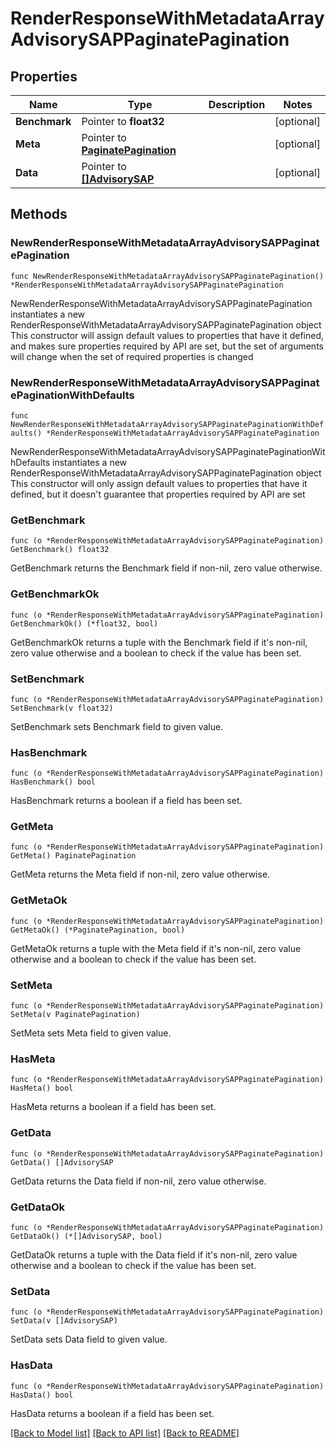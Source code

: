 # RenderResponseWithMetadataArrayAdvisorySAPPaginatePagination

## Properties

Name | Type | Description | Notes
------------ | ------------- | ------------- | -------------
**Benchmark** | Pointer to **float32** |  | [optional] 
**Meta** | Pointer to [**PaginatePagination**](PaginatePagination.md) |  | [optional] 
**Data** | Pointer to [**[]AdvisorySAP**](AdvisorySAP.md) |  | [optional] 

## Methods

### NewRenderResponseWithMetadataArrayAdvisorySAPPaginatePagination

`func NewRenderResponseWithMetadataArrayAdvisorySAPPaginatePagination() *RenderResponseWithMetadataArrayAdvisorySAPPaginatePagination`

NewRenderResponseWithMetadataArrayAdvisorySAPPaginatePagination instantiates a new RenderResponseWithMetadataArrayAdvisorySAPPaginatePagination object
This constructor will assign default values to properties that have it defined,
and makes sure properties required by API are set, but the set of arguments
will change when the set of required properties is changed

### NewRenderResponseWithMetadataArrayAdvisorySAPPaginatePaginationWithDefaults

`func NewRenderResponseWithMetadataArrayAdvisorySAPPaginatePaginationWithDefaults() *RenderResponseWithMetadataArrayAdvisorySAPPaginatePagination`

NewRenderResponseWithMetadataArrayAdvisorySAPPaginatePaginationWithDefaults instantiates a new RenderResponseWithMetadataArrayAdvisorySAPPaginatePagination object
This constructor will only assign default values to properties that have it defined,
but it doesn't guarantee that properties required by API are set

### GetBenchmark

`func (o *RenderResponseWithMetadataArrayAdvisorySAPPaginatePagination) GetBenchmark() float32`

GetBenchmark returns the Benchmark field if non-nil, zero value otherwise.

### GetBenchmarkOk

`func (o *RenderResponseWithMetadataArrayAdvisorySAPPaginatePagination) GetBenchmarkOk() (*float32, bool)`

GetBenchmarkOk returns a tuple with the Benchmark field if it's non-nil, zero value otherwise
and a boolean to check if the value has been set.

### SetBenchmark

`func (o *RenderResponseWithMetadataArrayAdvisorySAPPaginatePagination) SetBenchmark(v float32)`

SetBenchmark sets Benchmark field to given value.

### HasBenchmark

`func (o *RenderResponseWithMetadataArrayAdvisorySAPPaginatePagination) HasBenchmark() bool`

HasBenchmark returns a boolean if a field has been set.

### GetMeta

`func (o *RenderResponseWithMetadataArrayAdvisorySAPPaginatePagination) GetMeta() PaginatePagination`

GetMeta returns the Meta field if non-nil, zero value otherwise.

### GetMetaOk

`func (o *RenderResponseWithMetadataArrayAdvisorySAPPaginatePagination) GetMetaOk() (*PaginatePagination, bool)`

GetMetaOk returns a tuple with the Meta field if it's non-nil, zero value otherwise
and a boolean to check if the value has been set.

### SetMeta

`func (o *RenderResponseWithMetadataArrayAdvisorySAPPaginatePagination) SetMeta(v PaginatePagination)`

SetMeta sets Meta field to given value.

### HasMeta

`func (o *RenderResponseWithMetadataArrayAdvisorySAPPaginatePagination) HasMeta() bool`

HasMeta returns a boolean if a field has been set.

### GetData

`func (o *RenderResponseWithMetadataArrayAdvisorySAPPaginatePagination) GetData() []AdvisorySAP`

GetData returns the Data field if non-nil, zero value otherwise.

### GetDataOk

`func (o *RenderResponseWithMetadataArrayAdvisorySAPPaginatePagination) GetDataOk() (*[]AdvisorySAP, bool)`

GetDataOk returns a tuple with the Data field if it's non-nil, zero value otherwise
and a boolean to check if the value has been set.

### SetData

`func (o *RenderResponseWithMetadataArrayAdvisorySAPPaginatePagination) SetData(v []AdvisorySAP)`

SetData sets Data field to given value.

### HasData

`func (o *RenderResponseWithMetadataArrayAdvisorySAPPaginatePagination) HasData() bool`

HasData returns a boolean if a field has been set.


[[Back to Model list]](../README.md#documentation-for-models) [[Back to API list]](../README.md#documentation-for-api-endpoints) [[Back to README]](../README.md)


